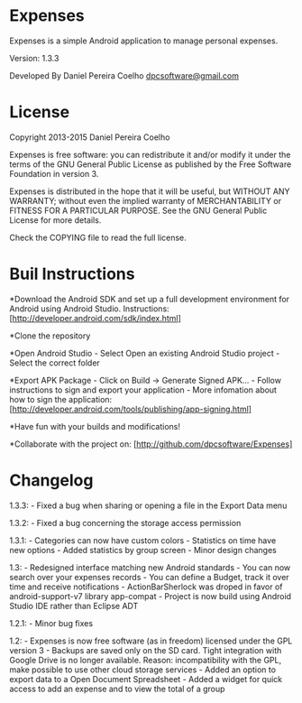 Expenses
==============================================================

Expenses is a simple Android application to manage personal
expenses.

Version: 1.3.3

Developed By Daniel Pereira Coelho <dpcsoftware@gmail.com>

License
=============================================================

Copyright 2013-2015 Daniel Pereira Coelho
   
Expenses is free software: you can redistribute it and/or modify
it under the terms of the GNU General Public License as published by
the Free Software Foundation in version 3.

Expenses is distributed in the hope that it will be useful,
but WITHOUT ANY WARRANTY; without even the implied warranty of
MERCHANTABILITY or FITNESS FOR A PARTICULAR PURPOSE.  See the
GNU General Public License for more details.

Check the COPYING file to read the full license.

Buil Instructions
==============================================================

*Download the Android SDK and set up a full development
environment for Android using Android Studio. Instructions:
[http://developer.android.com/sdk/index.html]

*Clone the repository

*Open Android Studio
	- Select Open an existing Android Studio project
	- Select the correct folder

*Export APK Package
	- Click on Build -> Generate Signed APK...
	- Follow instructions to sign and export your application
	- More infomation about how to sign the application:
	[http://developer.android.com/tools/publishing/app-signing.html]

*Have fun with your builds and modifications!

*Collaborate with the project on:
[http://github.com/dpcsoftware/Expenses]

Changelog
==============================================================
1.3.3:
	- Fixed a bug when sharing or opening a file in the Export Data menu

1.3.2:
	- Fixed a bug concerning the storage access permission

1.3.1:
	- Categories can now have custom colors
	- Statistics on time have new options
	- Added statistics by group screen
	- Minor design changes

1.3:
	- Redesigned interface matching new Android standards
	- You can now search over your expenses records
	- You can define a Budget, track it over time and receive notifications
	- ActionBarSherlock was droped in favor of android-support-v7 library app-compat
	- Project is now build using Android Studio IDE rather than Eclipse ADT

1.2.1:
	- Minor bug fixes

1.2:
	- Expenses is now free software (as in freedom) licensed under the GPL version 3
	- Backups are saved only on the SD card. Tight integration with Google Drive is no longer available. Reason: incompatibility with the GPL, make possible to use other cloud storage services
	- Added an option to export data to a Open Document Spreadsheet
	- Added a widget for quick access to add an expense and to view the total of a group
